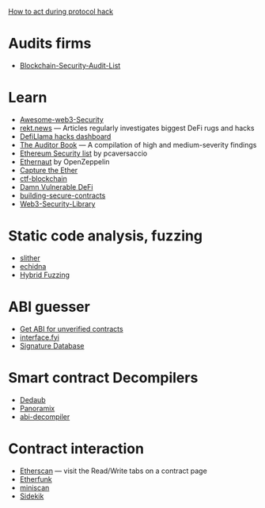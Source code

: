
[How to act during protocol hack](https://blog.tenderly.co/what-good-war-room-emergency-procedure-yearn-finance-case/)

# Audits firms
- [Blockchain-Security-Audit-List](https://github.com/0xNazgul/Blockchain-Security-Audit-List)

# Learn
- [Awesome-web3-Security](https://github.com/Anugrahsr/Awesome-web3-Security)
- [rekt.news](https://rekt.news/) — Articles regularly investigates biggest DeFi rugs and hacks
- [DefiLlama hacks dashboard](https://defillama.com/hacks)
- [The Auditor Book](https://theauditorbook.com/) — A compilation of high and medium-severity findings
- [Ethereum Security list](https://github.com/stars/pcaversaccio/lists/ethereum-security) by pcaversaccio
- [Ethernaut](https://ethernaut.openzeppelin.com/) by OpenZeppelin
- [Capture the Ether](https://capturetheether.com/)
- [ctf-blockchain](https://github.com/minaminao/ctf-blockchain)
- [Damn Vulnerable DeFi](https://damnvulnerabledefi.xyz/)
- [building-secure-contracts](https://github.com/crytic/building-secure-contracts)
- [Web3-Security-Library](https://github.com/immunefi-team/Web3-Security-Library)

# Static code analysis, fuzzing
- [slither](https://github.com/crytic/slither)
- [echidna](https://github.com/crytic/echidna)
- [Hybrid Fuzzing](https://twitter.com/PatrickAlphaC/status/1601232979627761664)

# ABI guesser
- [Get ABI for unverified contracts](https://abi.w1nt3r.xyz/?s=09)
- [interface.fyi](https://www.interface.fyi/)
- [Signature Database](https://www.4byte.directory/)

# Smart contract Decompilers

-   [Dedaub](https://library.dedaub.com/decompile)
-   [Panoramix](https://github.com/palkeo/panoramix)
-   [abi-decompiler](https://github.com/Decurity/abi-decompiler)

# Contract interaction
- [Etherscan](https://etherscan.io/) — visit the Read/Write tabs on a contract page
- [Etherfunk](https://etherfunk.io/)
- [miniscan](https://miniscan.xyz/)
- [Sidekik](https://sidekik.xyz/)